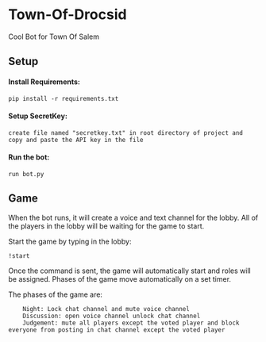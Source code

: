 # Town-Of-Drocsid

Cool Bot for Town Of Salem

## Setup

#### Install Requirements:
```
pip install -r requirements.txt
```

#### Setup SecretKey:
```
create file named "secretkey.txt" in root directory of project and copy and paste the API key in the file
```

#### Run the bot:

    run bot.py

## Game
When the bot runs, it will create a voice and text channel for the lobby. All of the players in the lobby will be waiting for the game to start.

Start the game by typing in the lobby:

    !start

Once the command is sent, the game will automatically start and roles will be assigned. Phases of the game move automatically on a set timer.

The phases of the game are:

        Night: Lock chat channel and mute voice channel
        Discussion: open voice channel unlock chat channel
        Judgement: mute all players except the voted player and block everyone from posting in chat channel except the voted player